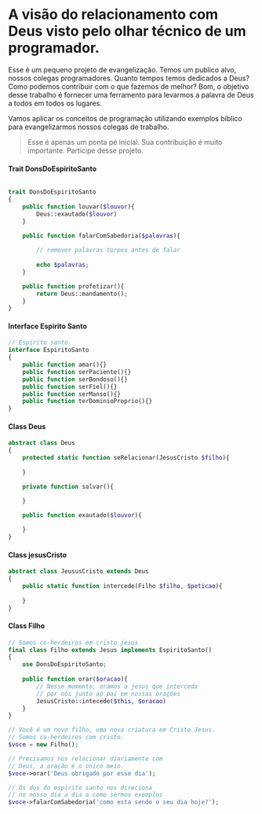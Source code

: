 # A visão do relacionamento com Deus visto pelo olhar técnico de um programador.

Esse é um pequeno projeto de evangelização. Temos um publico alvo, nossos colegas programadores. Quanto tempos temos dedicados a Deus? Como podemos contribuir com o que fazemos de melhor? Bom, o objetivo desse trabalho é fornecer uma ferramento para levarmos a palavra de Deus  a todos em todos os lugares.

Vamos aplicar os conceitos de programação utilizando exemplos bíblico para evangelizarmos nossos colegas de trabalho.

> Esse é apenas um ponta pé inicial. Sua contribuição é muito importante. Participe desse projeto.


#### Trait DonsDoEspiritoSanto

```php

trait DonsDoEspiritoSanto 
{
	public function louvar($louvor){
		Deus::exautado($louvor)
	}

	public function falarComSabedoria($palavras){
		
		// remover palavras torpes antes de falar 
		
		echo $palavras;
	}

	public function profetizar(){
		return Deus::mandamento();
	}
}
```

#### Interface Espirito Santo

```php
// Espirito santo.
interface EspiritoSanto 
{
	public function amar(){}
	public function serPaciente(){}
	public function serBondoso(){}
	public function serFiel(){}
	public function serManso(){}
	public function terDominioProprio(){}
}
```

#### Class Deus

```php
abstract class Deus 
{
    protected static function seRelacionar(JesusCristo $filho){
		
	}

	private function salvar(){

	}

	public function exautado($louvor){
		
	}
}
```

#### Class jesusCristo

```php
abstract class JeususCristo extends Deus
{
    public static function intercede(Filho $filho, $peticao){
		
	}
}
```

#### Class Filho

```php
// Somos co-herdeiros em cristo jesus
final class Filho extends Jesus implements EspiritoSanto()
{
	use DonsDoEspiritoSanto;
	
    public function orar($oracao){
	    // Nesse momento, oramos a jesus que interceda
	    // por nós junto ao pai em nossas orações
		JesusCristo::intecede($this, $oracao)
	}
}
```

```php
// Você é um novo filho, uma nova criatura em Cristo Jesus.
// Somos co-herdeiros com cristo.
$voce = new Filho(); 

// Precisamos nos relacionar diariamente com 
// Deus, a oração é o único meio.
$voce->orar('Deus obrigado por esse dia');

// Os dos do espirito santo nos direciona
// no nosso dia a dia a como sermos exemplos 
$voce->falarComSabedoria('como esta sendo o seu dia hoje?');
```
